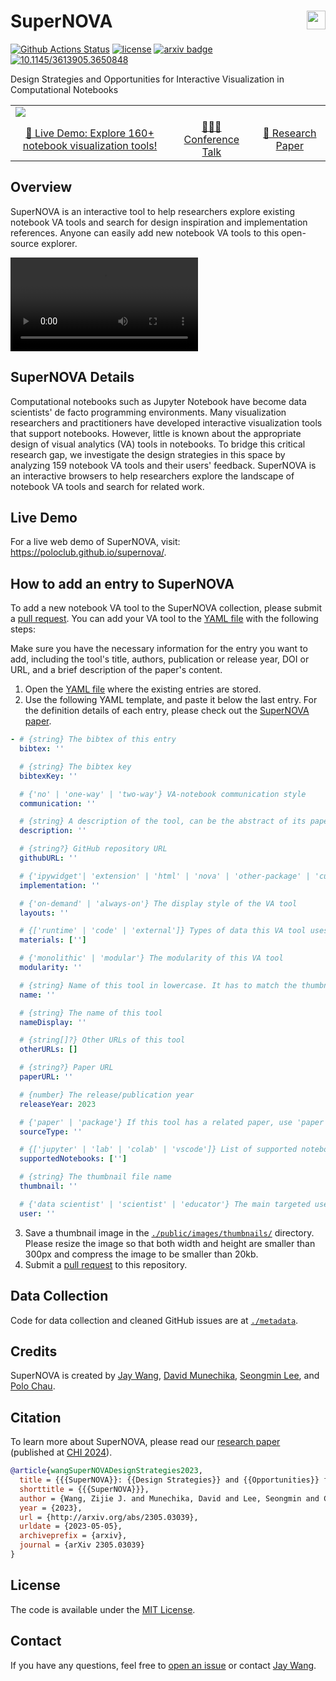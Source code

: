 # SuperNOVA <a href="https://poloclub.github.io/supernova/"><img align="right" src="public/android-chrome-192x192.png" width="30" height="30"></img></a>

[![Github Actions Status](https://github.com/poloclub/supernova/workflows/build/badge.svg)](https://github.com/poloclub/supernova/actions/workflows/build.yml)
[![license](https://img.shields.io/badge/License-MIT-blue)](https://github.com/poloclub/supernova/blob/master/LICENSE)
[![arxiv badge](https://img.shields.io/badge/arXiv-2305.03039-red)](http://arxiv.org/abs/2305.03039)
[![10.1145/3613905.3650848](https://img.shields.io/badge/DOI-10.1145/3613905.3650848-blue)](https://doi.org/10.1145/3613905.3650848)

Design Strategies and Opportunities for Interactive Visualization in Computational Notebooks

<table>
  <tr>
    <td colspan="3"><a href="https://poloclub.github.io/supernova"><img src='https://i.imgur.com/wy2NbdR.png'></a></td>
  </tr>
  <tr></tr>
  <tr align="center">
    <td><a href="https://poloclub.github.io/supernova">🚀 Live Demo: Explore 160+ notebook visualization tools!</a></td>
    <!-- <td><a href="https://youtu.be/3eGqTmsStJM">📺 Demo Video</a></td> -->
    <td><a href="https://youtu.be/l1mr9z1TuAk">👨🏻‍🏫 Conference Talk</a></td>
    <td><a href="https://arxiv.org/abs/2305.03039">📖 Research Paper</a></td>
  </tr>
</table>

## Overview

SuperNOVA is an interactive tool to help researchers explore existing notebook VA tools and search for design inspiration and implementation references. Anyone can easily add new notebook VA tools to this open-source explorer.

<video src="https://github.com/poloclub/supernova/assets/15007159/bd3fccef-4069-4ce9-8049-1548a70c7f83"></video>

## SuperNOVA Details

Computational notebooks such as Jupyter Notebook have become data scientists' de facto programming environments. Many visualization researchers and practitioners have developed interactive visualization tools that support notebooks. However, little is known about the appropriate design of visual analytics (VA) tools in notebooks. To bridge this critical research gap, we investigate the design strategies in this space by analyzing 159 notebook VA tools and their users' feedback. SuperNOVA is an interactive browsers to help researchers explore the landscape of notebook VA tools and search for related work.

## Live Demo

For a live web demo of SuperNOVA, visit: <https://poloclub.github.io/supernova/>.

## How to add an entry to SuperNOVA

To add a new notebook VA tool to the SuperNOVA collection, please submit a [pull request](https://github.com/poloclub/supernova/pulls). You can add your VA tool to the [YAML file](https://github.com/poloclub/supernova/blob/main/src/data/supernova.yaml) with the following steps:

Make sure you have the necessary information for the entry you want to add, including the tool's title, authors, publication or release year, DOI or URL, and a brief description of the paper's content.

1. Open the [YAML file](https://github.com/poloclub/supernova/blob/main/src/data/supernova.yaml) where the existing entries are stored.
2. Use the following YAML template, and paste it below the last entry. For the definition details of each entry, please check out the [SuperNOVA paper](https://arxiv.org/abs/2305.03039).

```yaml
- # {string} The bibtex of this entry
  bibtex: ''

  # {string} The bibtex key
  bibtexKey: ''

  # {'no' | 'one-way' | 'two-way'} VA-notebook communication style
  communication: ''

  # {string} A description of the tool, can be the abstract of its paper
  description: ''

  # {string?} GitHub repository URL
  githubURL: ''

  # {'ipywidget'| 'extension' | 'html' | 'nova' | 'other-package' | 'custom'} Implementation strategy
  implementation: ''

  # {'on-demand' | 'always-on'} The display style of the VA tool
  layouts: ''

  # {['runtime' | 'code' | 'external']} Types of data this VA tool uses
  materials: ['']

  # {'monolithic' | 'modular'} The modularity of this VA tool
  modularity: ''

  # {string} Name of this tool in lowercase. It has to match the thumbnail file name.
  name: ''

  # {string} The name of this tool
  nameDisplay: ''

  # {string[]?} Other URLs of this tool
  otherURLs: []

  # {string?} Paper URL
  paperURL: ''

  # {number} The release/publication year
  releaseYear: 2023

  # {'paper' | 'package'} If this tool has a related paper, use 'paper'.
  sourceType: ''

  # {['jupyter' | 'lab' | 'colab' | 'vscode']} List of supported notebook platforms
  supportedNotebooks: ['']

  # {string} The thumbnail file name
  thumbnail: ''

  # {'data scientist' | 'scientist' | 'educator'} The main targeted users
  user: ''
```

3. Save a thumbnail image in the [`./public/images/thumbnails/`](./public/images/thumbnails/) directory. Please resize the image so that both width and height are smaller than 300px and compress the image to be smaller than 20kb.
4. Submit a [pull request](https://github.com/poloclub/supernova/pulls) to this repository.

## Data Collection

Code for data collection and cleaned GitHub issues are at [`./metadata`](./metadata).

## Credits

SuperNOVA is created by <a href='https://zijie.wang/' target='_blank'>Jay Wang</a>, <a href='https://www.davidmunechika.com' target='_blank'>David Munechika</a>, <a href='http://www.seongmin.xyz' target='_blank'>Seongmin Lee</a>, and <a href='' target='_blank'>Polo Chau</a>.

## Citation

To learn more about SuperNOVA, please read our [research paper](https://arxiv.org/abs/2305.03039) (published at [CHI 2024](https://chi2024.acm.org)).

```bibTeX
@article{wangSuperNOVADesignStrategies2023,
  title = {{{SuperNOVA}}: {{Design Strategies}} and {{Opportunities}} for {{Interactive Visualization}} in {{Computational Notebooks}}},
  shorttitle = {{{SuperNOVA}}},
  author = {Wang, Zijie J. and Munechika, David and Lee, Seongmin and Chau, Duen Horng},
  year = {2023},
  url = {http://arxiv.org/abs/2305.03039},
  urldate = {2023-05-05},
  archiveprefix = {arxiv},
  journal = {arXiv 2305.03039}
}
```

## License

The code is available under the [MIT License](https://github.com/poloclub/supernova/blob/master/LICENSE).

## Contact

If you have any questions, feel free to [open an issue](https://github.com/poloclub/supernova/issues/new) or contact [Jay Wang](https://zijie.wang).
